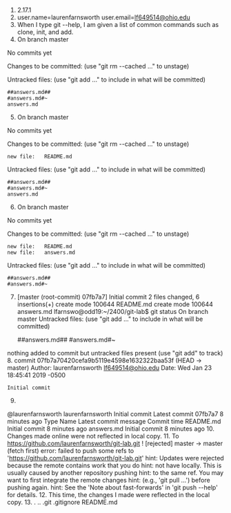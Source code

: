 1. 2.17.1
2. user.name=laurenfarnsworth
user.email=lf649514@ohio.edu
3. When I type git --help, I am given a list of common commands such as clone, init, and add.
4. On branch master

No commits yet

Changes to be committed:
  (use "git rm --cached <file>..." to unstage)

Untracked files:
  (use "git add <file>..." to include in what will be committed)

	##answers.md##
	#answers.md#~
	answers.md
5. On branch master

No commits yet

Changes to be committed:
  (use "git rm --cached <file>..." to unstage)

	new file:   README.md

Untracked files:
  (use "git add <file>..." to include in what will be committed)

	##answers.md##
	#answers.md#~
	answers.md
6. On branch master

No commits yet

Changes to be committed:
  (use "git rm --cached <file>..." to unstage)

	new file:   README.md
	new file:   answers.md

Untracked files:
  (use "git add <file>..." to include in what will be committed)

	##answers.md##
	#answers.md#~
7. [master (root-commit) 07fb7a7] Initial commit
 2 files changed, 6 insertions(+)
 create mode 100644 README.md
 create mode 100644 answers.md
lfarnswo@odd19:~/2400/git-lab$ git status
On branch master
Untracked files:
  (use "git add <file>..." to include in what will be committed)

	##answers.md##
	#answers.md#~

nothing added to commit but untracked files present (use "git add" to track)
8. commit 07fb7a70420cefa9b5119e4598e1632322baa53f (HEAD -> master)
Author: laurenfarnsworth <lf649514@ohio.edu>
Date:   Wed Jan 23 18:45:41 2019 -0500

    Initial commit
9. 
@laurenfarnsworth
laurenfarnsworth Initial commit
Latest commit 07fb7a7 8 minutes ago
Type 	Name 	Latest commit message 	Commit time
	README.md 	Initial commit 	8 minutes ago
	answers.md 	Initial commit 	8 minutes ago
10. Changes made online were not reflected in local copy.
11. To https://github.com/laurenfarnsworth/git-lab.git
 ! [rejected]        master -> master (fetch first)
error: failed to push some refs to 'https://github.com/laurenfarnsworth/git-lab.git'
hint: Updates were rejected because the remote contains work that you do
hint: not have locally. This is usually caused by another repository pushing
hint: to the same ref. You may want to first integrate the remote changes
hint: (e.g., 'git pull ...') before pushing again.
hint: See the 'Note about fast-forwards' in 'git push --help' for details.
12. This time, the changes I made were reflected in the local copy.
13. .  ..  .git  .gitignore  README.md



